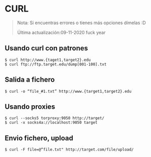# CURL

> Nota: Si encuentras errores o tienes más opciones dímelas :D<p>
> Última actualización:09-11-2020 fuck year

## Usando curl con patrones

    $ curl http://www.{taget1,target2}.edu 
    $ curl ftp://ftp.target.edu/dump[001-100].txt

## Salida a fichero

    $ curl -o “file_#1.txt” http://www.{target1,target2}.edu
    
## Usando proxies
    $ curl --socks5 torproxy:9050 http://target/
    $ curl -x socks4a://localhost:9050 target

## Envio fichero, upload

    $ curl -F file=@“file.txt" http://target.com/file/upload/
